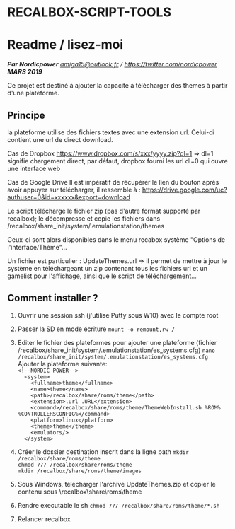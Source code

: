 ﻿RECALBOX-SCRIPT-TOOLS
==============================
# Readme / lisez-moi
***Par Nordicpower***
*amiga15@outlook.fr / https://twitter.com/nordicpower*
***MARS 2019***

Ce projet est destiné à ajouter la capacité à télécharger des themes à partir d'une plateforme.

##  Principe

la plateforme utilise des fichiers textes avec une extension url. Celui-ci contient une url de direct download.

Cas de Dropbox
https://www.dropbox.com/s/xxx/yyyy.zip?dl=1  => dl=1 signifie chargement direct, par défaut, dropbox fourni les url dl=0 qui ouvre une interface web

Cas de Google Drive
Il est impératif de récupérer le lien du bouton après avoir appuyer sur télécharger, il ressemble à :
https://drive.google.com/uc?authuser=0&id=xxxxxx&export=download

Le script télécharge le fichier zip (pas d'autre format supporté par recalbox); le décompresse et copie les fichiers dans /recalbox/share_init/system/.emulationstation/themes

Ceux-ci sont alors disponibles dans le menu recabox système "Options de l'interface/Thème"...


Un fichier est particulier : UpdateThemes.url => il permet de mettre à jour le système en téléchargeant un zip contenant tous les fichiers url et un gamelist pour l'affichage,
ainsi que le script de téléchargement...


##  Comment installer ?

1. Ouvrir une session ssh (j'utilise Putty sous W10) avec le compte root

2. Passer la SD en mode écriture
`mount -o remount,rw /`<br />

3. Editer le fichier des plateformes pour ajouter une plateforme (fichier /recalbox/share_init/system/.emulationstation/es_systems.cfg)
`nano /recalbox/share_init/system/.emulationstation/es_systems.cfg`<br />
Ajouter la plateforme suivante:<br />
`<!--NORDIC POWER-->`<br />
`  <system>`<br />
`    <fullname>theme</fullname>`<br />
`    <name>theme</name>`<br />
`    <path>/recalbox/share/roms/theme</path>`<br />
`    <extension>.url .URL</extension>`<br />
`    <command>/recalbox/share/roms/theme/ThemeWebInstall.sh %ROM% %CONTROLLERSCONFIG%</command>`<br />
`    <platform>linux</platform>`<br />
`    <theme>theme</theme>`<br />
`    <emulators/>`<br />
`  </system>`<br />

4. Créer le dossier destination inscrit dans la ligne path
`mkdir /recalbox/share/roms/theme`<br />
`chmod 777 /recalbox/share/roms/theme`<br />
`mkdir /recalbox/share/roms/theme/images`<br />

5. Sous Windows, télécharger l'archive UpdateThemes.zip et copier le contenu sous \\recalbox\share\roms\theme

6. Rendre executable le sh
`chmod 777 /recalbox/share/roms/theme/*.sh`<br />

7. Relancer recalbox
 
